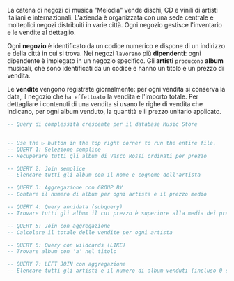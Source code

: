 
La catena di negozi di musica "Melodia" vende dischi, CD e vinili di artisti italiani e internazionali. L'azienda è organizzata con una sede centrale e molteplici negozi distribuiti in varie città. Ogni negozio gestisce l'inventario e le vendite al dettaglio.

Ogni **negozio** è identificato da un codice numerico e dispone di un indirizzo e della città in cui si trova. Nei negozi `lavorano` più **dipendenti**: ogni dipendente è impiegato in un negozio specifico. Gli **artisti** `producono` **album** musicali, che sono identificati da un codice e hanno un titolo e un prezzo di vendita.

Le **vendite** vengono registrate giornalmente: per ogni vendita si conserva la data, il negozio che `ha effettuato` la vendita e l'importo totale. Per dettagliare i contenuti di una vendita si usano le righe di vendita che indicano, per ogni album venduto, la quantità e il prezzo unitario applicato.

```sql
-- Query di complessità crescente per il database Music Store


-- Use the ▷ button in the top right corner to run the entire file.
-- QUERY 1: Selezione semplice
-- Recuperare tutti gli album di Vasco Rossi ordinati per prezzo

-- QUERY 2: Join semplice
-- Elencare tutti gli album con il nome e cognome dell'artista

-- QUERY 3: Aggregazione con GROUP BY
-- Contare il numero di album per ogni artista e il prezzo medio

-- QUERY 4: Query annidata (subquery)
-- Trovare tutti gli album il cui prezzo è superiore alla media dei prezzi degli album di tutti gli artisti

-- QUERY 5: Join con aggregazione
-- Calcolare il totale delle vendite per ogni artista

-- QUERY 6: Query con wildcards (LIKE)
-- Trovare album con 'a' nel titolo

-- QUERY 7: LEFT JOIN con aggregazione
-- Elencare tutti gli artisti e il numero di album venduti (incluso 0 se non hanno vendite)
```